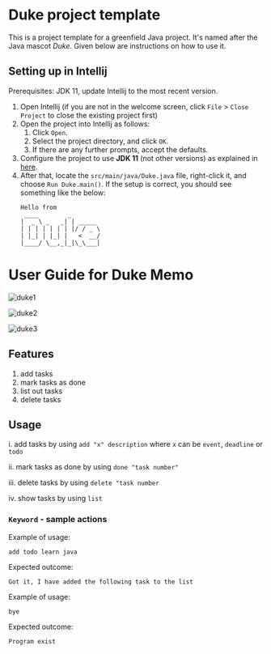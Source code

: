 # Duke project template

This is a project template for a greenfield Java project. It's named after the Java mascot _Duke_. Given below are instructions on how to use it.

## Setting up in Intellij

Prerequisites: JDK 11, update Intellij to the most recent version.

1. Open Intellij (if you are not in the welcome screen, click `File` > `Close Project` to close the existing project first)
1. Open the project into Intellij as follows:
   1. Click `Open`.
   1. Select the project directory, and click `OK`.
   1. If there are any further prompts, accept the defaults.
1. Configure the project to use **JDK 11** (not other versions) as explained in [here](https://www.jetbrains.com/help/idea/sdk.html#set-up-jdk).
1. After that, locate the `src/main/java/Duke.java` file, right-click it, and choose `Run Duke.main()`. If the setup is correct, you should see something like the below:
   ```
   Hello from
    ____        _        
   |  _ \ _   _| | _____ 
   | | | | | | | |/ / _ \
   | |_| | |_| |   <  __/
   |____/ \__,_|_|\_\___|
   ```

# User Guide for Duke Memo

![duke1](https://user-images.githubusercontent.com/67280376/108384335-9f8c1600-7245-11eb-8b6a-990e3830b0fc.png)

![duke2](https://user-images.githubusercontent.com/67280376/108384416-b16db900-7245-11eb-8769-92e7f3970c8c.png)

![duke3](https://user-images.githubusercontent.com/67280376/108384424-b3377c80-7245-11eb-8d43-f66288539e9f.png)

## Features 

1. add tasks
2. mark tasks as done
3. list out tasks
4. delete tasks


## Usage
i. add tasks by using `add "x" description` where `x` can be `event`, `deadline` or `todo`

ii. mark tasks as done by using `done "task number"`

iii. delete tasks by using `delete "task number`

iv. show tasks by using `list`


### `Keyword` - sample actions

Example of usage: 

`add todo learn java`

Expected outcome:

`Got it, I have added the following task to the list`

Example of usage:

`bye`

Expected outcome:

`Program exist`
